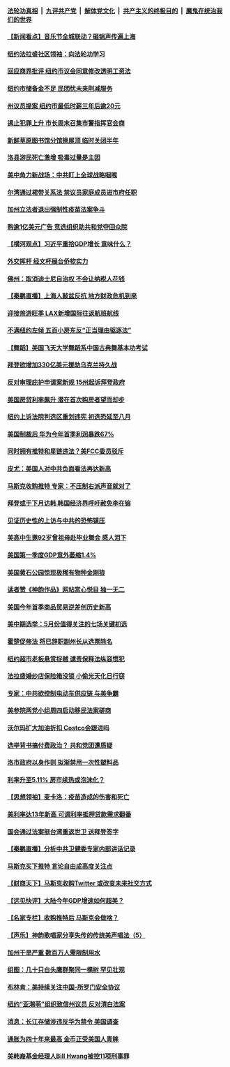 ####  [法轮功真相](../../../../basic/blob/master/README.md?t=04291731) &nbsp;|&nbsp; [九评共产党](../../../../9ping.md/blob/master/README.md?t=04291731) &nbsp;|&nbsp; [解体党文化](../../../../jtdwh.md/blob/master/README.md?t=04291731)  &nbsp;|&nbsp; [共产主义的终极目的](../../../../gczydzjmd.md/blob/master/README.md?t=04291731) &nbsp;|&nbsp; [魔鬼在统治我们的世界](../../../../mgztzwmdsj.md/blob/master/README.md?t=04291731) 

#### [【新闻看点】音乐节全城联动？砸锅声传遍上海](../pages/nsc412/n13722662.md?t=04291731) 

#### [纽约法拉盛社区领袖：向法轮功学习](../pages/nsc412/n13723116.md?t=04291731) 

#### [回应商界批评 纽约市议会同意修改透明工资法](../pages/nsc412/n13723060.md?t=04291731) 

#### [纽约市储备金不足 民团忧未来削减服务](../pages/nsc412/n13723062.md?t=04291731) 

#### [州议员提案 纽约市最低时薪三年后逾20元](../pages/nsc412/n13723070.md?t=04291731) 

#### [遏止犯罪上升 市长周末召集市警指挥官会商](../pages/nsc412/n13723072.md?t=04291731) 

#### [新鲜草原图书馆分馆换屋顶 临时关闭半年](../pages/nsc412/n13723054.md?t=04291731) 

#### [洛县游民死亡激增 吸毒过量是主因](../pages/nsc412/n13723046.md?t=04291731) 

#### [美中角力新战场：中共盯上全球战略咽喉](../pages/nsc412/n13722771.md?t=04291731) 

#### [尔湾通过裙带关系法 禁议员家庭成员进市府任职](../pages/nsc412/n13722984.md?t=04291731) 

#### [加州立法者退出强制性疫苗法案争斗](../pages/nsc412/n13722954.md?t=04291731) 

#### [购逾1亿美元广告 竞选组织助共和党夺回众院](../pages/nsc412/n13722887.md?t=04291731) 

#### [【横河观点】习近平重拾GDP增长 意味什么？](../pages/nsc412/n13722847.md?t=04291731) 

#### [外交挥杆 经文杯展台侨软实力](../pages/nsc412/n13722898.md?t=04291731) 

#### [佛州：取消迪士尼自治权 不会让纳税人花钱](../pages/nsc412/n13722837.md?t=04291731) 

#### [【秦鹏直播】上海人敲盆反抗 地方财政危机到来](../pages/nsc412/n13722844.md?t=04291731) 

#### [迎接旅游旺季 LAX新增国际往返航班航线](../pages/nsc412/n13722824.md?t=04291731) 

#### [不满纽约左倾 五百小房东反“正当理由驱逐法”](../pages/nsc412/n13722216.md?t=04291731) 

#### [【舞蹈】美国飞天大学舞蹈系中国古典舞基本功考试](../pages/nsc412/n13722790.md?t=04291731) 

#### [拜登欲增加330亿美元援助乌克兰持久战](../pages/nsc412/n13722834.md?t=04291731) 

#### [反对审理庇护申请案新规 15州起诉拜登政府](../pages/nsc412/n13722762.md?t=04291731) 

#### [美国房贷利率飙升 潜在首次购房者望而却步](../pages/nsc412/n13722721.md?t=04291731) 

#### [纽约上诉法院判选区重划违宪 初选恐延至八月](../pages/nsc412/n13722226.md?t=04291731) 

#### [美国制裁后 华为今年首季利润暴跌67%](../pages/nsc412/n13722751.md?t=04291731) 

#### [同时拥有推特和星链违法？美FCC委员驳斥](../pages/nsc412/n13722679.md?t=04291731) 

#### [皮尤：美国人对中共负面看法再达新高](../pages/nsc412/n13722742.md?t=04291731) 

#### [马斯克收购推特 专家：不压制右派声音就对了](../pages/nsc412/n13722695.md?t=04291731) 

#### [拜登或于下月访韩 韩国经济界呼吁赦免李在镕](../pages/nsc412/n13722612.md?t=04291731) 

#### [见证历史性的上访与中共的恐怖镇压](../pages/nsc412/n13722520.md?t=04291731) 

#### [美高中生邀92岁曾祖母赴毕业舞会 感人泪下](../pages/nsc412/n13722328.md?t=04291731) 

#### [美国第一季度GDP意外萎缩1.4%](../pages/nsc412/n13722625.md?t=04291731) 

#### [美国黄石公园惊现极稀有物种金刚狼](../pages/nsc412/n13722316.md?t=04291731) 

#### [读者赞《神韵作品》网站赏心悦目 独一无二](../pages/nsc412/n13720863.md?t=04291731) 

#### [美国今年首季商品贸易逆差创历史新高](../pages/nsc412/n13722368.md?t=04291731) 

#### [美中期选举：5月份值得关注的七场关键初选](../pages/nsc412/n13721879.md?t=04291731) 

#### [霍楚促修法 将已辞职副州长从选票除名](../pages/nsc412/n13722192.md?t=04291731) 

#### [纽约超市老板悬赏捉贼 谴责保释法纵容惯犯](../pages/nsc412/n13722189.md?t=04291731) 

#### [法拉盛婚纱店保险箱没锁 小偷光天化日行窃](../pages/nsc412/n13722182.md?t=04291731) 

#### [专家：中共欲控制电动车供应链 与美争霸](../pages/nsc412/n13722161.md?t=04291731) 

#### [美参院两党小组周四启动移民法案磋商](../pages/nsc412/n13722123.md?t=04291731) 

#### [沃尔玛扩大加油折扣 Costco会跟进吗](../pages/nsc412/n13722105.md?t=04291731) 

#### [选举背书搞付费政治？ 共和党团遭质疑](../pages/nsc412/n13722119.md?t=04291731) 

#### [洛市政府以身作则 拟渐禁用一次性塑料品](../pages/nsc412/n13722114.md?t=04291731) 

#### [利率升至5.11% 房市续热或泡沫化？](../pages/nsc412/n13721966.md?t=04291731) 

#### [【思想领袖】麦卡洛：疫苗造成的伤害和死亡](../pages/nsc412/n13717071.md?t=04291731) 

#### [美利率达13年新高 可调利率抵押贷款需求翻番](../pages/nsc412/n13722042.md?t=04291731) 

#### [国会通过法案挺台湾重返世卫 送拜登签字](../pages/nsc412/n13722043.md?t=04291731) 

#### [【秦鹏直播】分析中共卫健委专家内部讲话记录](../pages/nsc412/n13722036.md?t=04291731) 

#### [马斯克买下推特 言论自由成高度关注点](../pages/nsc412/n13722017.md?t=04291731) 

#### [【财商天下】马斯克收购Twitter 或改变未来社交方式](../pages/nsc412/n13721958.md?t=04291731) 

#### [【远见快评】大陆今年GDP增速如何超美？](../pages/nsc412/n13721895.md?t=04291731) 

#### [【名家专栏】收购推特后 马斯克会做啥？](../pages/nsc412/n13721589.md?t=04291731) 

#### [【声乐】神韵歌唱家分享失传的传统美声唱法（5）](../pages/nsc412/n13722031.md?t=04291731) 

#### [加州干旱严重 数百万人需限制用水](../pages/nsc412/n13721933.md?t=04291731) 

#### [组图：几十只白头鹰群聚同一棵树 罕见壮观](../pages/nsc412/n13721534.md?t=04291731) 

#### [布林肯：美持续关注中国-所罗门安全协议](../pages/nsc412/n13721939.md?t=04291731) 

#### [纽约“亚潮萌”组织致信州议员 反对清白法案](../pages/nsc412/n13721470.md?t=04291731) 

#### [消息：长江存储涉违反华为禁令 美国调查](../pages/nsc412/n13721928.md?t=04291731) 

#### [通胀为四十年来最高 金币正受美国人青睐](../pages/nsc412/n13721830.md?t=04291731) 

#### [美韩裔基金经理人Bill Hwang被控11项刑事罪](../pages/nsc412/n13721871.md?t=04291731) 

